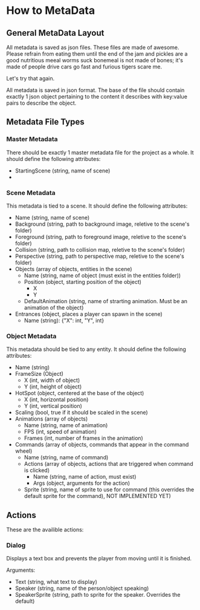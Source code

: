 # How to MetaData #

## General MetaData Layout

All metadata is saved as json files. These files are made of awesome. Please refrain from eating them until the end of the jam and pickles are a good nutritious meeal worms suck bonemeal is not made of bones; it's made of people drive cars go fast and furious tigers scare me.

Let's try that again.

All metadata is saved in json format. The base of the file should contain exactly 1 json object pertaining to the content it describes with key:value pairs to describe the object.

## Metadata File Types ##

### Master Metadata ###
There should be exactly 1 master metadata file for the project as a whole. It should define the following attributes:

- StartingScene (string, name of scene)
- 

### Scene Metadata ###
This metadata is tied to a scene. It should define the following attributes:

- Name (string, name of scene)
- Background (string, path to background image, reletive to the scene's folder)
- Foreground (string, path to foreground image, reletive to the scene's folder)
- Collision (string, path to collision map, reletive to the scene's folder)
- Perspective (string, path to perspective map, reletive to the scene's folder)
- Objects (array of objects, entities in the scene)
    - Name (string, name of object (must exist in the entities folder))
    - Position (object, starting position of the object)
        - X
        - Y
    - DefaultAnimation (string, name of strarting animation. Must be an animation of the object)
- Entrances (object, places a player can spawn in the scene)
    - Name (string): {"X": int, "Y", int}

### Object Metadata ###
This metadata should be tied to any entity. It should define the following attributes:

- Name (string)
- FrameSize (Object)
    - X (int, width of object)
    - Y (int, height of object)
- HotSpot (object, centered at the base of the object)
    - X (int, horizontal position)
    - Y (int, vertical position)
- Scaling (bool, true if it should be scaled in the scene)
- Animations (array of objects)
    - Name (string, name of animation)
    - FPS (int, speed of animation)
    - Frames (int, number of frames in the animation)
- Commands (array of objects, commands that appear in the command wheel)
    - Name (string, name of command)
    - Actions (array of objects, actions that are triggered when command is clicked)
        - Name (string, name of action, must exist)
        - Args (object, arguments for the action)
    - Sprite (string, name of sprite to use for command (this overrides the default sprite for the command), NOT IMPLEMENTED YET)


## Actions ##
These are the availible actions:

### Dialog ###
Displays a text box and prevents the player from moving until it is finished.

Arguments:
- Text (string, what text to display)
- Speaker (string, name of the person/object speaking)
- SpeakerSprite (string, path to sprite for the speaker. Overrides the default)

